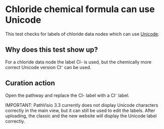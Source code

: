 # Chloride chemical formula can use Unicode

This test checks for labels of chloride data nodes which can use [Unicode](https://en.wikipedia.org/wiki/Unicode_subscripts_and_superscripts#Superscripts_and_subscripts_block).

## Why does this test show up?

For a chloride data node the label Cl- is used, but the chemically more correct Unicode
version Cl⁻ can be used.

## Curation action

Open the pathway and replace the Cl- label with a Cl⁻ label.

IMPORTANT: PathVisio 3.3 currently does not display Unicode characters correctly in the
main view, but it can still be used to edit the labels. After uploading, the classic and
the new website will display the Unicode label correctly.
